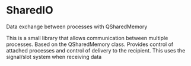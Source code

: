 # SharedIO
Data exchange between processes with QSharedMemory

 This is a small library that allows communication between multiple processes. Based on the QSharedMemory class. 
 Provides control of attached processes and control of delivery to the recipient. 
 This uses the signal/slot system when receiving data

